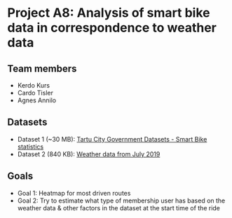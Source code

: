 # Project A8: Analysis of smart bike data in correspondence to weather data

## Team members

- Kerdo Kurs
- Cardo Tisler
- Agnes Annilo

## Datasets

- Dataset 1 (~30 MB): [Tartu City Government Datasets - Smart Bike statistics](https://avaandmed.eesti.ee/datasets/tartu-linnavalitsuse-andmekogud-rattaringlus)
- Dataset 2 (840 KB): [Weather data from July 2019](https://meteo.physic.ut.ee/)

## Goals

- Goal 1: Heatmap for most driven routes
- Goal 2: Try to estimate what type of membership user has based on the weather data & other factors in the dataset at the start time of the ride
